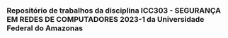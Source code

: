 ### Repositório de trabalhos da disciplina ICC303 - SEGURANÇA EM REDES DE COMPUTADORES 2023-1 da Universidade Federal do Amazonas
